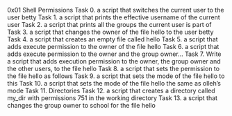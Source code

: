 0x01 Shell Permissions
Task 0. a script that switches the current user to the user betty
Task 1. a script that prints the effective username of the current user
Task 2. a script that prints all the groups the current user is part of
Task 3. a script that changes the owner of the file hello to the user betty
Task 4. a script that creates an empty file called hello
Task 5. a script that adds execute permission to the owner of the file hello
Task 6. a script that adds execute permission to the owner and the group owner...
Task 7. Write a script that adds execution permission to the owner, the group owner and the other users, to the file hello
Task 8. a script that sets the permission to the file hello as follows
Task 9. a script that sets the mode of the file hello to this
Task 10. a script that sets the mode of the file hello the same as olleh’s mode
Task 11. Directories
Task 12. a script that creates a directory called my_dir with permissions 751 in the working directory
Task 13. a script that changes the group owner to school for the file hello
